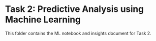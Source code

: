 # Task 2: Predictive Analysis using Machine Learning
This folder contains the ML notebook and insights document for Task 2.
